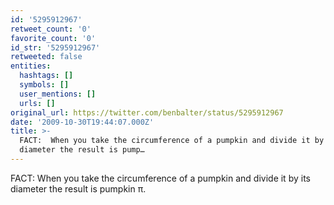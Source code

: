 ```yaml
---
id: '5295912967'
retweet_count: '0'
favorite_count: '0'
id_str: '5295912967'
retweeted: false
entities:
  hashtags: []
  symbols: []
  user_mentions: []
  urls: []
original_url: https://twitter.com/benbalter/status/5295912967
date: '2009-10-30T19:44:07.000Z'
title: >-
  FACT:  When you take the circumference of a pumpkin and divide it by its
  diameter the result is pump…
---
```


FACT:  When you take the circumference of a pumpkin and divide it by its diameter the result is pumpkin π.
